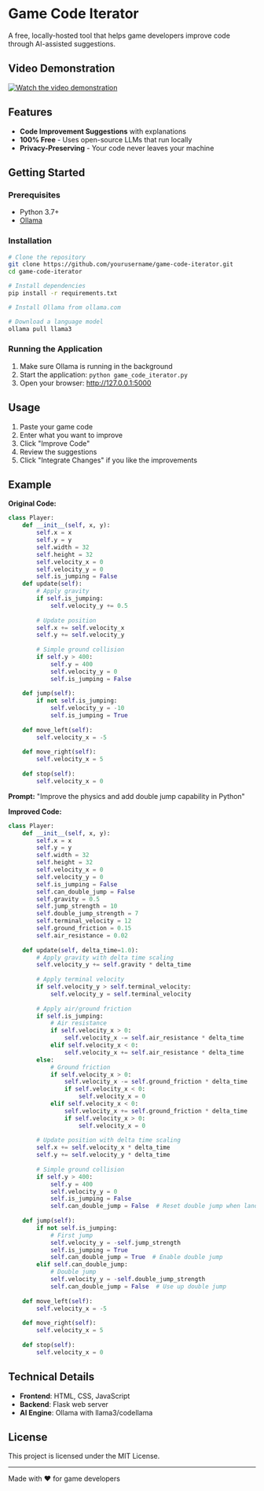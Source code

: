# Game Code Iterator

A free, locally-hosted tool that helps game developers improve code through AI-assisted suggestions.

## Video Demonstration

[![Watch the video demonstration](https://img.shields.io/badge/YouTube-Watch_Demo-red?style=for-the-badge&logo=youtube)](https://youtube.com/your_video_link_here)

## Features

- **Code Improvement Suggestions** with explanations
- **100% Free** - Uses open-source LLMs that run locally
- **Privacy-Preserving** - Your code never leaves your machine

## Getting Started

### Prerequisites

- Python 3.7+
- [Ollama](https://ollama.com/)

### Installation

```bash
# Clone the repository
git clone https://github.com/yourusername/game-code-iterator.git
cd game-code-iterator

# Install dependencies
pip install -r requirements.txt

# Install Ollama from ollama.com

# Download a language model
ollama pull llama3
```

### Running the Application

1. Make sure Ollama is running in the background
2. Start the application: `python game_code_iterator.py`
3. Open your browser: http://127.0.0.1:5000

## Usage

1. Paste your game code
2. Enter what you want to improve
3. Click "Improve Code"
4. Review the suggestions
5. Click "Integrate Changes" if you like the improvements

## Example

**Original Code:**
```python
class Player:
    def __init__(self, x, y):
        self.x = x
        self.y = y
        self.width = 32
        self.height = 32
        self.velocity_x = 0
        self.velocity_y = 0
        self.is_jumping = False
    def update(self):
        # Apply gravity
        if self.is_jumping:
            self.velocity_y += 0.5
        
        # Update position
        self.x += self.velocity_x
        self.y += self.velocity_y
        
        # Simple ground collision
        if self.y > 400:
            self.y = 400
            self.velocity_y = 0
            self.is_jumping = False
    
    def jump(self):
        if not self.is_jumping:
            self.velocity_y = -10
            self.is_jumping = True
    
    def move_left(self):
        self.velocity_x = -5
    
    def move_right(self):
        self.velocity_x = 5
    
    def stop(self):
        self.velocity_x = 0
```

**Prompt:**
"Improve the physics and add double jump capability in Python"

**Improved Code:**
```python
class Player:
    def __init__(self, x, y):
        self.x = x
        self.y = y
        self.width = 32
        self.height = 32
        self.velocity_x = 0
        self.velocity_y = 0
        self.is_jumping = False
        self.can_double_jump = False
        self.gravity = 0.5
        self.jump_strength = 10
        self.double_jump_strength = 7
        self.terminal_velocity = 12
        self.ground_friction = 0.15
        self.air_resistance = 0.02
    
    def update(self, delta_time=1.0):
        # Apply gravity with delta time scaling
        self.velocity_y += self.gravity * delta_time
        
        # Apply terminal velocity
        if self.velocity_y > self.terminal_velocity:
            self.velocity_y = self.terminal_velocity
        
        # Apply air/ground friction
        if self.is_jumping:
            # Air resistance
            if self.velocity_x > 0:
                self.velocity_x -= self.air_resistance * delta_time
            elif self.velocity_x < 0:
                self.velocity_x += self.air_resistance * delta_time
        else:
            # Ground friction
            if self.velocity_x > 0:
                self.velocity_x -= self.ground_friction * delta_time
                if self.velocity_x < 0:
                    self.velocity_x = 0
            elif self.velocity_x < 0:
                self.velocity_x += self.ground_friction * delta_time
                if self.velocity_x > 0:
                    self.velocity_x = 0
        
        # Update position with delta time scaling
        self.x += self.velocity_x * delta_time
        self.y += self.velocity_y * delta_time
        
        # Simple ground collision
        if self.y > 400:
            self.y = 400
            self.velocity_y = 0
            self.is_jumping = False
            self.can_double_jump = False  # Reset double jump when landing
    
    def jump(self):
        if not self.is_jumping:
            # First jump
            self.velocity_y = -self.jump_strength
            self.is_jumping = True
            self.can_double_jump = True  # Enable double jump
        elif self.can_double_jump:
            # Double jump
            self.velocity_y = -self.double_jump_strength
            self.can_double_jump = False  # Use up double jump
    
    def move_left(self):
        self.velocity_x = -5
    
    def move_right(self):
        self.velocity_x = 5
    
    def stop(self):
        self.velocity_x = 0
```

## Technical Details

- **Frontend**: HTML, CSS, JavaScript
- **Backend**: Flask web server
- **AI Engine**: Ollama with llama3/codellama

## License

This project is licensed under the MIT License.

---

Made with ❤️ for game developers

